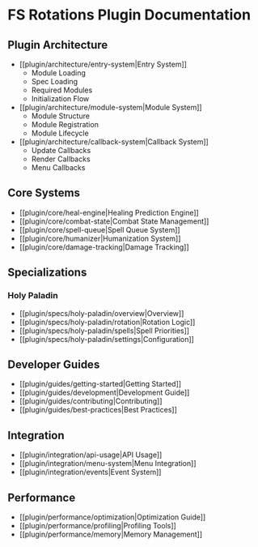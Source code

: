 # FS Rotations Plugin Documentation

## Plugin Architecture

- [[plugin/architecture/entry-system|Entry System]]
  - Module Loading
  - Spec Loading
  - Required Modules
  - Initialization Flow
- [[plugin/architecture/module-system|Module System]]
  - Module Structure
  - Module Registration
  - Module Lifecycle
- [[plugin/architecture/callback-system|Callback System]]
  - Update Callbacks
  - Render Callbacks
  - Menu Callbacks

## Core Systems

- [[plugin/core/heal-engine|Healing Prediction Engine]]
- [[plugin/core/combat-state|Combat State Management]]
- [[plugin/core/spell-queue|Spell Queue System]]
- [[plugin/core/humanizer|Humanization System]]
- [[plugin/core/damage-tracking|Damage Tracking]]

## Specializations

### Holy Paladin

- [[plugin/specs/holy-paladin/overview|Overview]]
- [[plugin/specs/holy-paladin/rotation|Rotation Logic]]
- [[plugin/specs/holy-paladin/spells|Spell Priorities]]
- [[plugin/specs/holy-paladin/settings|Configuration]]

## Developer Guides

- [[plugin/guides/getting-started|Getting Started]]
- [[plugin/guides/development|Development Guide]]
- [[plugin/guides/contributing|Contributing]]
- [[plugin/guides/best-practices|Best Practices]]

## Integration

- [[plugin/integration/api-usage|API Usage]]
- [[plugin/integration/menu-system|Menu Integration]]
- [[plugin/integration/events|Event System]]

## Performance

- [[plugin/performance/optimization|Optimization Guide]]
- [[plugin/performance/profiling|Profiling Tools]]
- [[plugin/performance/memory|Memory Management]]
